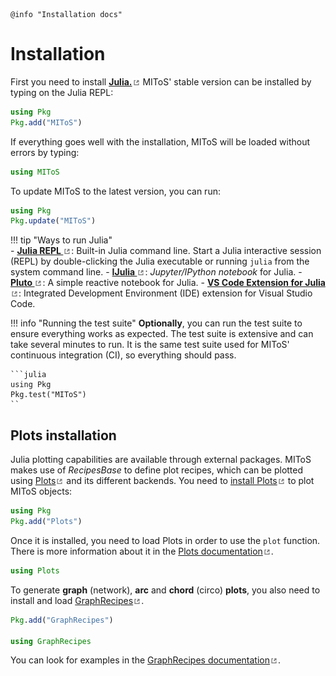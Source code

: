 ```@setup log
@info "Installation docs"
```

# Installation

First you need to install [**Julia.**![](./assets/external-link.png)](https://julialang.org/downloads/)
MIToS' stable version can be installed by typing on the Julia REPL:  

```julia
using Pkg
Pkg.add("MIToS")
```

If everything goes well with the installation, MIToS will be loaded without errors by typing:  

```julia
using MIToS
```

To update MIToS to the latest version, you can run:  

```julia
using Pkg
Pkg.update("MIToS")
```

!!! tip "Ways to run Julia"  
    - **[Julia REPL ![](./assets/external-link.png)](https://docs.julialang.org/en/v1/stdlib/REPL/)**: Built-in Julia command line. Start a Julia interactive session (REPL) by double-clicking the Julia executable or running `julia` from the system command line.
    - **[IJulia ![](./assets/external-link.png)](https://github.com/JuliaLang/IJulia.jl)**: *Jupyter/IPython notebook* for Julia.
    - **[Pluto ![](./assets/external-link.png)](https://github.com/fonsp/Pluto.jl)**: A simple reactive notebook for Julia.
    - **[VS Code Extension for Julia ![](./assets/external-link.png)](https://www.julia-vscode.org/)**: Integrated Development Environment (IDE) extension for Visual Studio Code.

!!! info "Running the test suite"
    **Optionally**, you can run the test suite to ensure everything works as expected. 
    The test suite is extensive and can take several minutes to run. It is the same test 
    suite used for MIToS' continuous integration (CI), so everything should pass.

    ```julia
    using Pkg
    Pkg.test("MIToS")
    ``

## Plots installation

Julia plotting capabilities are available through external packages. MIToS makes use of
 *RecipesBase* to define plot recipes, which can be plotted using
 [Plots![](./assets/external-link.png)](http://docs.juliaplots.org/latest/) and its different
 backends. You need to [install Plots![](./assets/external-link.png)](http://docs.juliaplots.org/latest/install/)
 to plot MIToS objects:  

```julia
using Pkg
Pkg.add("Plots")
```

Once it is installed, you need to load Plots in order to use the `plot` function. There is 
more information about it in the [Plots documentation![](./assets/external-link.png)](http://docs.juliaplots.org/latest/).  

```julia
using Plots
```

To generate **graph** (network), **arc** and **chord** (circo) **plots**, you also need to
install and load [GraphRecipes![](./assets/external-link.png)](https://github.com/JuliaPlots/GraphRecipes.jl).  

```julia  
Pkg.add("GraphRecipes")

using GraphRecipes
```

You can look for examples in the [GraphRecipes documentation![](./assets/external-link.png)](https://docs.juliaplots.org/stable/GraphRecipes/examples/).
